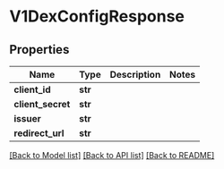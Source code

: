 # V1DexConfigResponse

## Properties
Name | Type | Description | Notes
------------ | ------------- | ------------- | -------------
**client_id** | **str** |  | 
**client_secret** | **str** |  | 
**issuer** | **str** |  | 
**redirect_url** | **str** |  | 

[[Back to Model list]](../vela-client/README.md#documentation-for-models) [[Back to API list]](../vela-client/README.md#documentation-for-api-endpoints) [[Back to README]](../vela-client/README.md)

